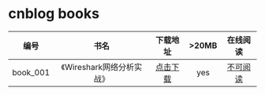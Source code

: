 # cnblog books

|编号|书名|下载地址|>20MB|在线阅读|
|:----:|:----:|:----:|:----:|:----:|
|book_001|《Wireshark网络分析实战》|[点击下载](https://github.com/SillyCuckoo/CDN/raw/master/cnblog/books/book_001.pdf)|yes|[不可阅读]()|


